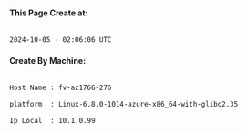 
   
#### This Page Create at:

```bash

2024-10-05 - 02:06:06 UTC

```

#### Create By Machine:

```bash

Host Name : fv-az1766-276

platform  : Linux-6.8.0-1014-azure-x86_64-with-glibc2.35

Ip Local  : 10.1.0.99

```

